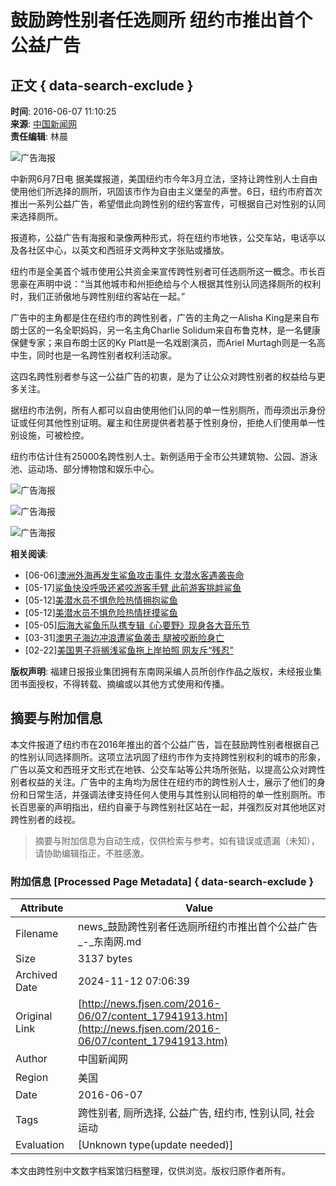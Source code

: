 # 鼓励跨性别者任选厕所 纽约市推出首个公益广告

## 正文 { data-search-exclude }


**时间**: 2016-06-07 11:10:25  
**来源**: [中国新闻网](http://www.chinanews.com/gj/2016/06-07/7896863.shtml)  
**责任编辑**: 林晨

![广告海报](../../Outreach/19331.files/cont20131106_03.gif)

中新网6月7日电 据美媒报道，美国纽约市今年3月立法，坚持让跨性别人士自由使用他们所选择的厕所，巩固该市作为自由主义堡垒的声誉。6日，纽约市府首次推出一系列公益广告，希望借此向跨性别的纽约客宣传，可根据自己对性别的认同来选择厕所。

报道称，公益广告有海报和录像两种形式，将在纽约市地铁，公交车站，电话亭以及各社区中心，以英文和西班牙文两种文字张贴或播放。

纽约市是全美首个城市使用公共资金来宣传跨性别者可任选厕所这一概念。市长百思豪在声明中说：“当其他城市和州拒绝给与个人根据其性别认同选择厕所的权利时，我们正骄傲地与跨性别纽约客站在一起。”

广告中的主角都是住在纽约市的跨性别者，广告的主角之一Alisha King是来自布朗士区的一名全职妈妈，另一名主角Charlie Solidum来自布鲁克林，是一名健康保健专家；来自布朗士区的Ky Platt是一名戏剧演员，而Ariel Murtagh则是一名高中生，同时也是一名跨性别者权利活动家。

这四名跨性别者参与这一公益广告的初衷，是为了让公众对跨性别者的权益给与更多关注。

据纽约市法例，所有人都可以自由使用他们认同的单一性别厕所，而毋须出示身份证或任何其他性别证明。雇主和住房提供者若基于性别身份，拒绝人们使用单一性别设施，可被检控。

纽约市估计住有25000名跨性别人士。新例适用于全市公共建筑物、公园、游泳池、运动场、部分博物馆和娱乐中心。

![广告海报](../../Outreach/19331.files/cont20131106_15.gif)

![广告海报](../../Outreach/19331.files/cont20131106_19.gif)

![广告海报](../../Outreach/19331.files/cont20131106_21.gif)

**相关阅读**:

- [06-06][澳洲外海再发生鲨鱼攻击事件 女潜水客遇袭丧命](../06/content_17934780.htm)
- [05-17][鲨鱼快没呼吸还紧咬游客手臂 此前游客挑衅鲨鱼](../../2016-05/17/content_17823868.htm)
- [05-12][美潜水员不惧危险热情拥抱鲨鱼](http://usa.fjsen.com/2016-05/12/content_17797177.htm)
- [05-12][美潜水员不惧危险热情抚摸鲨鱼](http://xm.fjsen.com/2016-05/12/content_17796452.htm)
- [05-05][后海大鲨鱼乐队携专辑《心要野》现身各大音乐节](../../2016-05/05/content_17760652.htm)
- [03-31][澳男子海边冲浪遭鲨鱼袭击 腿被咬断险身亡](../../2016-03/31/content_17582111.htm)
- [02-22][美国男子将搁浅鲨鱼拖上岸拍照 网友斥“残忍”](../../2016-02/22/content_17380752.htm)

**版权声明**: 福建日报报业集团拥有东南网采编人员所创作作品之版权，未经报业集团书面授权，不得转载、摘编或以其他方式使用和传播。
<!-- tcd_original_link http://news.fjsen.com/2016-06/07/content_17941913.htm -->
## 摘要与附加信息

<!-- tcd_abstract -->
本文件报道了纽约市在2016年推出的首个公益广告，旨在鼓励跨性别者根据自己的性别认同选择厕所。这项立法巩固了纽约市作为支持跨性别权利的城市的形象，广告以英文和西班牙文形式在地铁、公交车站等公共场所张贴，以提高公众对跨性别者权益的关注。广告中的主角均为居住在纽约市的跨性别人士，展示了他们的身份和日常生活，并强调法律支持任何人使用与其性别认同相符的单一性别厕所。市长百思豪的声明指出，纽约自豪于与跨性别社区站在一起，并强烈反对其他地区对跨性别者的歧视。
<!-- tcd_abstract_end -->

> 摘要与附加信息为自动生成，仅供检索与参考。如有错误或遗漏（未知），请协助编辑指正，不胜感激。

### 附加信息 [Processed Page Metadata] { data-search-exclude }

| Attribute       | Value                                  |
|-----------------|----------------------------------------|
| Filename        | news_鼓励跨性别者任选厕所纽约市推出首个公益广告_-_东南网.md                             |
| Size            | 3137 bytes                           |
| Archived Date   | 2024-11-12 07:06:39                             |
| Original Link   | [http://news.fjsen.com/2016-06/07/content_17941913.htm](http://news.fjsen.com/2016-06/07/content_17941913.htm)                       |
| Author          | 中国新闻网                               |
| Region          | 美国                               |
| Date            | 2016-06-07                                 |
| Tags            | 跨性别者, 厕所选择, 公益广告, 纽约市, 性别认同, 社会运动                                 |
| Evaluation            | [Unknown type(update needed)]                                 |
<!-- tcd_table_end -->

本文由跨性别中文数字档案馆归档整理，仅供浏览。版权归原作者所有。

